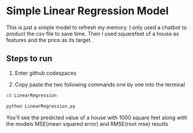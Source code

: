# Simple Linear Regression Model
This is just a simple model to refresh my memory. I only used a chatbot to product the csv file to save time. Then I used squarefeet of a house as features and the price as its target.

## Steps to run
1. Enter github codespaces

2. Copy paste the two following commands one by one into the terminal
```sh
cd LinearRegression
```
```sh
python LinearRegression.py
```
You'll see the predicted value of a house with 1000 square feet along with the models MSE(mean squared error) and RMSE(root mse) results